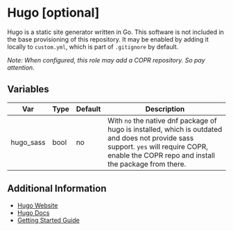 Hugo [optional]
===

Hugo is a static site generator written in Go. This software is not included in the base provisioning of this repository. It may be enabled by adding it locally to `custom.yml`, which is part of `.gitignore` by default.

*Note: When configured, this role may add a COPR repository. So pay attention.*

Variables
---

| Var | Type | Default | Description |
| --- | ---- | ------- | ----------- |
| hugo_sass | bool | no | With `no` the native dnf package of hugo is installed, which is outdated and does not provide sass support. `yes` will require COPR, enable the COPR repo and install the package from there. |

Additional Information
---

* [Hugo Website](https://gohugo.io/)
* [Hugo Docs](https://gohugo.io/documentation/)
* [Getting Started Guide](https://gohugo.io/getting-started/)